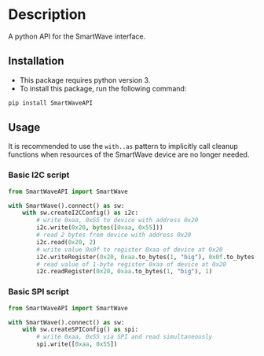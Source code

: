 # Description 
A python API for the SmartWave interface.

## Installation
- This package requires python version 3.
- To install this package, run the following command:
```bash
pip install SmartWaveAPI
```

## Usage
It is recommended to use the `with..as` pattern to implicitly call cleanup functions 
when resources of the SmartWave device are no longer needed.
### Basic I2C script
```python
from SmartWaveAPI import SmartWave

with SmartWave().connect() as sw:
    with sw.createI2CConfig() as i2c:
        # write 0xaa, 0x55 to device with address 0x20
        i2c.write(0x20, bytes([0xaa, 0x55]))
        # read 2 bytes from device with address 0x20
        i2c.read(0x20, 2)
        # write value 0x0f to register 0xaa of device at 0x20
        i2c.writeRegister(0x20, 0xaa.to_bytes(1, "big"), 0x0f.to_bytes(1, "big"))
        # read value of 1-byte register 0xaa of device at 0x20
        i2c.readRegister(0x20, 0xaa.to_bytes(1, "big"), 1)
```

### Basic SPI script
```python
from SmartWaveAPI import SmartWave

with SmartWave().connect() as sw:
    with sw.createSPIConfig() as spi:
        # write 0xaa, 0x55 via SPI and read simultaneously
        spi.write([0xaa, 0x55])
```
